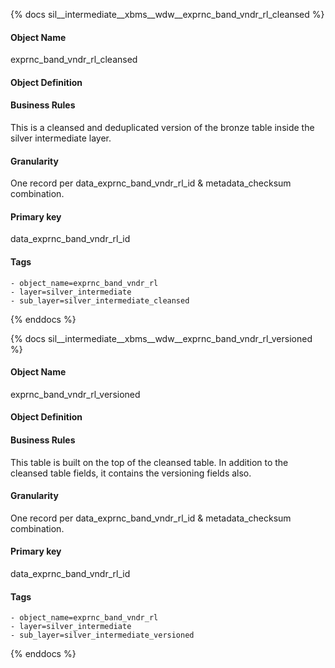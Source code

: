 {% docs sil__intermediate__xbms__wdw__exprnc_band_vndr_rl_cleansed %}

#### Object Name
exprnc_band_vndr_rl_cleansed

#### Object Definition


#### Business Rules
This is a cleansed and deduplicated version of the bronze table inside the silver intermediate layer.

#### Granularity
One record per data_exprnc_band_vndr_rl_id & metadata_checksum combination.

#### Primary key
data_exprnc_band_vndr_rl_id

#### Tags
    - object_name=exprnc_band_vndr_rl
    - layer=silver_intermediate
    - sub_layer=silver_intermediate_cleansed

{% enddocs %}

{% docs sil__intermediate__xbms__wdw__exprnc_band_vndr_rl_versioned %}

#### Object Name
exprnc_band_vndr_rl_versioned

#### Object Definition


#### Business Rules
This table is built on the top of the cleansed table. In addition to the cleansed table fields, it contains the versioning fields also.

#### Granularity
One record per data_exprnc_band_vndr_rl_id & metadata_checksum combination.

#### Primary key
data_exprnc_band_vndr_rl_id

#### Tags
    - object_name=exprnc_band_vndr_rl
    - layer=silver_intermediate
    - sub_layer=silver_intermediate_versioned

{% enddocs %}